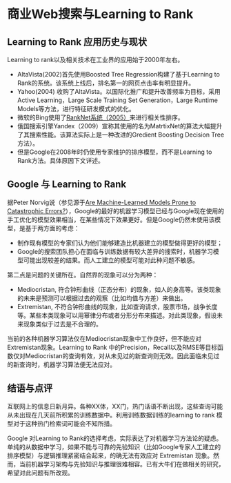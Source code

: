 # 商业Web搜索与Learning to Rank

## Learning to Rank 应用历史与现状

Learning to rank以及相关技术在工业界的应用始于2000年左右。

* AltaVista(2002)首先使用Boosted Tree Regression构建了基于Learning to Rank的系统。该系统上线后，排名第一的网页点击率有明显提升。
* Yahoo(2004) 收购了AltaVista。以国际化推广和提升改善频率为目标，采用Active Learning，Large Scale Training Set Generation，Large Runtime Models等方法，进行特征研发模式的优化。
* 微软的Bing使用了[RankNet系统（2005）](http://www.bing.com/community/site_blogs/b/search/archive/2009/06/01/user-needs-features-and-the-science-behind-bing.aspx)来进行相关性排序。
* 俄国搜索引擎Yandex（2009）宣称其使用的名为MatrtixNet的算法大幅提升了其搜索性能。该算法实际上是一种改进的Gredient Boosting Decision Tree方法）。
* 但是Google在2008年时仍使用专家维护的排序模型，而不是Learning to Rank方法。具体原因下文详述。

## Google 与 Learning to Rank

据Peter Norvig说（参见源于[Are Machine-Learned Models Prone to Catastrophic Errors?](http://anand.typepad.com/datawocky/2008/05/are-human-experts-less-prone-to-catastrophic-errors-than-machine-learned-models.html)），Google的最好的机器学习模型已经与Google现在使用的手工优化的模型效果相当，在某些情况下效果更好。但是Google仍然未使用该模型，是基于两方面的考虑：

* 制作现有模型的专家们认为他们能够建造比机器建立的模型做得更好的模型；
* Google的搜索团队担心在面临与训练数据有较大差异的搜索时，机器学习模型可能出现较差的结果。而人工建立的模型可能对此种问题不敏感。

第二点是问题的关键所在。自然界的现象可以分为两种：

* Mediocristan, 符合钟形曲线（正态分布）的现象，如人的身高等。该类现象的未来是预测可以根据过去的观察（比如均值与方差）来做出。
* Extremistan, 不符合钟形曲线的现象，比如查询请求，股票市场，战争长度等。某些本类现象可以用幂律分布或者分形分布来描述。对此类现象，假设未来现象类似于过去是不合理的。

当前的各种机器学习算法仅在Mediocristan现象中工作良好，但不能应对Extremistan现象。Learning to Rank 中的Precision，Recall以及RMSE等目标函数仅对Mediocristan的查询有效，对从未见过的新查询则无效。因此面临未见过的新查询时，机器学习算法便无法应对。

## 结语与点评

互联网上的信息日新月异。各种XX体，XX门，热门话语不断出现，这些查询可能从未出现在几天前所积累的训练数据中。利用训练数据训练的learning to rank 模型对于这种热门检索词可能会不知所措。

Google 对Learning to Rank的选择考虑，实际表达了对机器学习方法论的疑虑。单纯的从数据中学习，如果不能与可靠的先验知识（比如Google专家人工建立的排序模型）与逻辑推理紧密结合起来，的确无法有效应对 Extremistan 现象。然而，当前机器学习架构与先验知识与推理很难相容。已有大牛们在做相关的研究，希望对此问题有所改观。










